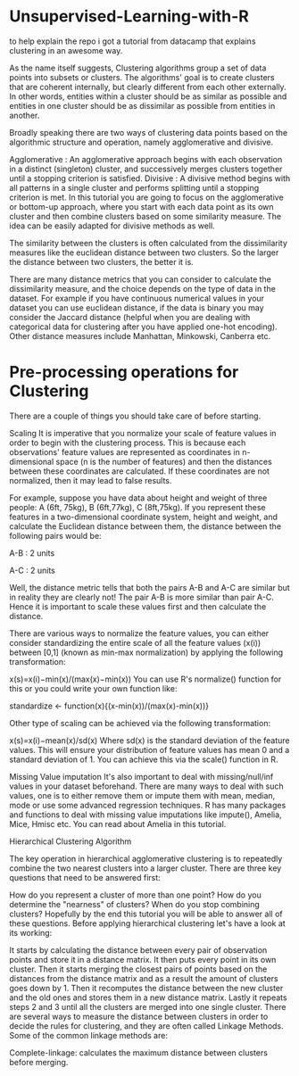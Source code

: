 # Unsupervised-Learning-with-R
to help explain the repo i got a tutorial from datacamp that explains clustering in an awesome way.


As the name itself suggests, Clustering algorithms group a set of data points into subsets or clusters. The algorithms' goal is to create clusters that are coherent internally, but clearly different from each other externally. In other words, entities within a cluster should be as similar as possible and entities in one cluster should be as dissimilar as possible from entities in another.



Broadly speaking there are two ways of clustering data points based on the algorithmic structure and operation, namely agglomerative and divisive.


Agglomerative : An agglomerative approach begins with each observation in a distinct (singleton) cluster, and successively merges clusters together until a stopping criterion is satisfied.
Divisive : A divisive method begins with all patterns in a single cluster and performs splitting until a stopping criterion is met.
In this tutorial you are going to focus on the agglomerative or bottom-up approach, where you start with each data point as its own cluster and then combine clusters based on some similarity measure. The idea can be easily adapted for divisive methods as well.

The similarity between the clusters is often calculated from the dissimilarity measures like the euclidean distance between two clusters. So the larger the distance between two clusters, the better it is.

There are many distance metrics that you can consider to calculate the dissimilarity measure, and the choice depends on the type of data in the dataset. For example if you have continuous numerical values in your dataset you can use euclidean distance, if the data is binary you may consider the Jaccard distance (helpful when you are dealing with categorical data for clustering after you have applied one-hot encoding). Other distance measures include Manhattan, Minkowski, Canberra etc.


# Pre-processing operations for Clustering
There are a couple of things you should take care of before starting.

Scaling
It is imperative that you normalize your scale of feature values in order to begin with the clustering process. This is because each observations' feature values are represented as coordinates in n-dimensional space (n is the number of features) and then the distances between these coordinates are calculated. If these coordinates are not normalized, then it may lead to false results.

For example, suppose you have data about height and weight of three people: A (6ft, 75kg), B (6ft,77kg), C (8ft,75kg). If you represent these features in a two-dimensional coordinate system, height and weight, and calculate the Euclidean distance between them, the distance between the following pairs would be:

A-B : 2 units

A-C : 2 units

Well, the distance metric tells that both the pairs A-B and A-C are similar but in reality they are clearly not! The pair A-B is more similar than pair A-C. Hence it is important to scale these values first and then calculate the distance.

There are various ways to normalize the feature values, you can either consider standardizing the entire scale of all the feature values (x(i)) between [0,1] (known as min-max normalization) by applying the following transformation:

x(s)=x(i)−min(x)/(max(x)−min(x))
You can use R's normalize() function for this or you could write your own function like:

standardize <- function(x){(x-min(x))/(max(x)-min(x))}

Other type of scaling can be achieved via the following transformation:

x(s)=x(i)−mean(x)/sd(x)
Where sd(x) is the standard deviation of the feature values. This will ensure your distribution of feature values has mean 0 and a standard deviation of 1. You can achieve this via the scale() function in R.

Missing Value imputation
It's also important to deal with missing/null/inf values in your dataset beforehand. There are many ways to deal with such values, one is to either remove them or impute them with mean, median, mode or use some advanced regression techniques. R has many packages and functions to deal with missing value imputations like impute(), Amelia, Mice, Hmisc etc. You can read about Amelia in this tutorial.

Hierarchical Clustering Algorithm


The key operation in hierarchical agglomerative clustering is to repeatedly combine the two nearest clusters into a larger cluster. There are three key questions that need to be answered first:

How do you represent a cluster of more than one point?
How do you determine the "nearness" of clusters?
When do you stop combining clusters?
Hopefully by the end this tutorial you will be able to answer all of these questions. Before applying hierarchical clustering let's have a look at its working:

It starts by calculating the distance between every pair of observation points and store it in a distance matrix.
It then puts every point in its own cluster.
Then it starts merging the closest pairs of points based on the distances from the distance matrix and as a result the amount of clusters goes down by 1.
Then it recomputes the distance between the new cluster and the old ones and stores them in a new distance matrix.
Lastly it repeats steps 2 and 3 until all the clusters are merged into one single cluster.
There are several ways to measure the distance between clusters in order to decide the rules for clustering, and they are often called Linkage Methods. Some of the common linkage methods are:

Complete-linkage: calculates the maximum distance between clusters before merging.
